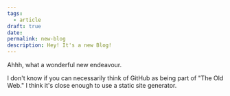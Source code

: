 ```yaml
---
tags:
  - article
draft: true
date: 
permalink: new-blog
description: Hey! It's a new Blog!
---
```

Ahhh, what a wonderful new endeavour.

I don't know if you can necessarily think of GitHub as being part of "The Old Web." I think it's close enough to use a static site generator.